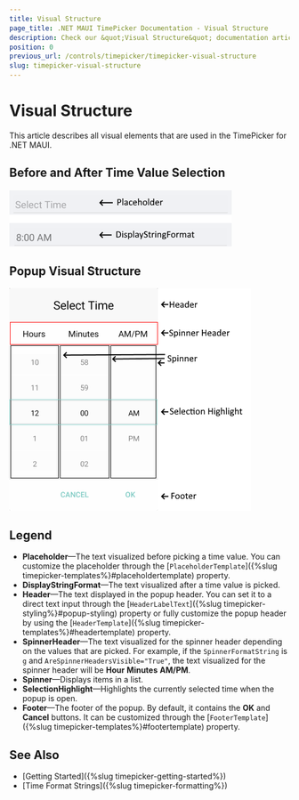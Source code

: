 ```yaml
---
title: Visual Structure
page_title: .NET MAUI TimePicker Documentation - Visual Structure
description: Check our &quot;Visual Structure&quot; documentation article for Telerik TimePicker for .NET MAUI.
position: 0
previous_url: /controls/timepicker/timepicker-visual-structure
slug: timepicker-visual-structure
---
```


# Visual Structure

This article describes all visual elements that are used in the TimePicker for .NET MAUI.

## Before and After Time Value Selection

![Time Picker Visual Structure](images/time_picker_placeholder_display.png "Visual elements of Time Picker control")

## Popup Visual Structure

![Time Picker Popup Visual Structure](images/time_picker_structure.png "Visual elements of Time Picker Popup")

## Legend

- **Placeholder**&mdash;The text visualized before picking a time value. You can customize the placeholder through the [`PlaceholderTemplate`]({%slug timepicker-templates%}#placeholdertemplate) property.
- **DisplayStringFormat**&mdash;The text visualized after a time value is picked.
- **Header**&mdash;The text displayed in the popup header. You can set it to a direct text input through the [`HeaderLabelText`]({%slug timepicker-styling%}#popup-styling) property or fully customize the popup header by using the [`HeaderTemplate`]({%slug timepicker-templates%}#headertemplate) property.
- **SpinnerHeader**&mdash;The text visualized for the spinner header depending on the values that are picked. For example, if the `SpinnerFormatString` is `g` and `AreSpinnerHeadersVisible="True"`, the text visualized for the spinner header will be **Hour** **Minutes** **AM/PM**.
- **Spinner**&mdash;Displays items in a list.
- **SelectionHighlight**&mdash;Highlights the currently selected time when the popup is open.
- **Footer**&mdash;The footer of the popup. By default, it contains the **OK** and **Cancel** buttons. It can be customized through the [`FooterTemplate`]({%slug timepicker-templates%}#footertemplate) property.

## See Also

- [Getting Started]({%slug timepicker-getting-started%})
- [Time Format Strings]({%slug timepicker-formatting%})
